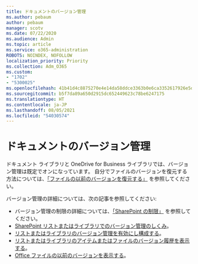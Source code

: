 ```yaml
---
title: ドキュメントのバージョン管理
ms.author: pebaum
author: pebaum
manager: scotv
ms.date: 07/22/2020
ms.audience: Admin
ms.topic: article
ms.service: o365-administration
ROBOTS: NOINDEX, NOFOLLOW
localization_priority: Priority
ms.collection: Adm_O365
ms.custom:
- "1702"
- "5300025"
ms.openlocfilehash: 41b41d4c8875270e4e14da58ddce3363b0e6ca3352617926e5dbfa2352c3b843
ms.sourcegitcommit: b5f7da89a650d2915dc652449623c78be6247175
ms.translationtype: HT
ms.contentlocale: ja-JP
ms.lasthandoff: 08/05/2021
ms.locfileid: "54030574"
---
```

# <a name="document-versioning"></a>ドキュメントのバージョン管理

ドキュメント ライブラリと OneDrive for Business ライブラリでは、バージョン管理は既定でオンになっています。 自分でファイルのバージョンを復元する方法については、[「ファイルの以前のバージョンを復元する」](https://support.office.com/article/restore-a-previous-version-of-a-file-in-onedrive-159cad6d-d76e-4981-88ef-de6e96c93893?ui=en-US&rs=en-US&ad=US) を参照してください。  

バージョン管理の詳細については、次の記事を参照してください:  

- バージョン管理の制限の詳細については、[「SharePoint の制限」](https://docs.microsoft.com/office365/servicedescriptions/sharepoint-online-service-description/sharepoint-online-limits) を参照してください。     
- [SharePoint リストまたはライブラリでのバージョン管理のしくみ](https://support.office.com/article/how-does-versioning-work-in-a-sharepoint-list-or-library-0f6cd105-974f-44a4-aadb-43ac5bdfd247)。
- [リストまたはライブラリのバージョン管理を有効にし構成する](https://support.office.com/article/enable-and-configure-versioning-for-a-list-or-library-1555d642-23ee-446a-990a-bcab618c7a37?ocmsassetID=HA102772148&CTT=3&CorrelationId=52441bb1-a619-4375-89d5-19d28769890f&ui=en-US&rs=en-US&ad=US)。
- [リストまたはライブラリのアイテムまたはファイルのバージョン履歴を表示する](https://support.office.com/article/View-the-version-history-of-an-item-or-file-in-a-list-or-library-53262060-5092-424D-A50B-C798B0EC32B1)。
- [Office ファイルの以前のバージョンを表示する](https://support.office.com/article/view-previous-versions-of-office-files-5c1e076f-a9c9-41b8-8ace-f77b9642e2c2)。